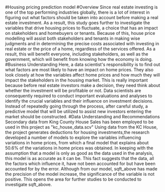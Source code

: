 #Housing pricing prediction model
#Overview 
Since real estate investing is one of the top performing industries globally, there is a lot of interest in figuring out what factors should be taken into account before making a real estate investment. As a result, this study goes further to investigate the variables that drive housing prices to fluctuate, a choice that has an impact on stakeholders and homebuyers or tenants. Because of this, house price modelling will assist both stakeholders and tenants in making wise judgments and in determining the precise costs associated with investing in real estate or the price of a home, regardless of the services offered. As a result, this will benefit everyone, including stakeholders, as well as the government, which will benefit from knowing how the economy is doing.
#Business Understanding 
Here, a data scientist's responsibility is to find out what factors are most likely to have an impact on home prices. They also look closely at how the variables affect home prices and how much they will impact the stakeholders in the housing market. This is really important because before real estate investors make a decision, they need think about whether the investment will be profitable or not. Data scientists are consequently required to conduct important evaluations and analyses to identify the crucial variables and their influence on investment decisions. Instead of repeatedly going through the process, after careful study, a predictive model that will be utilized to assist new investors entering the market should be constructed.
#Data Understanding and Recommendations
Secondary data from King County House Sales has been employed to be used in this project as "kc_house_data.scv"
Using data from the KC House, the project generates deductions for housing investments,the research developed a number of models to explore the variables influencing variations in home prices, from which a final model that explains about 50.6% of the variations in home prices was obtained. In keeping with the assumption that a model is only as good as the data used in the analysis, this model is as accurate as it can be. This fact suggests that the data, all the factors which influence it, have not been accounted for but have been accounted for by the error. Although from our model, sqft_above has made the precision of the model increase, the significance of the variable is not positive. This opens the area for further studies to be conducted to investigate sqft_above.


